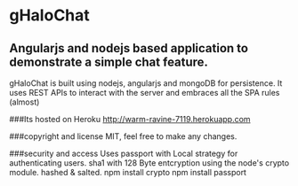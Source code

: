gHaloChat
=============

Angularjs and nodejs based application to demonstrate a simple chat feature.
---------------
gHaloChat is built using nodejs, angularjs and mongoDB for persistence.
It uses REST APIs to interact with the server and embraces all the SPA rules (almost)

###Its hosted on Heroku
    http://warm-ravine-7119.herokuapp.com

###copyright and license
    MIT, feel free to make any changes.
    
###security and access
Uses passport with Local strategy for authenticating users.
sha1 with 128 Byte entcryption using the node's crypto module. hashed & salted.
    npm install crypto
    npm install passport



